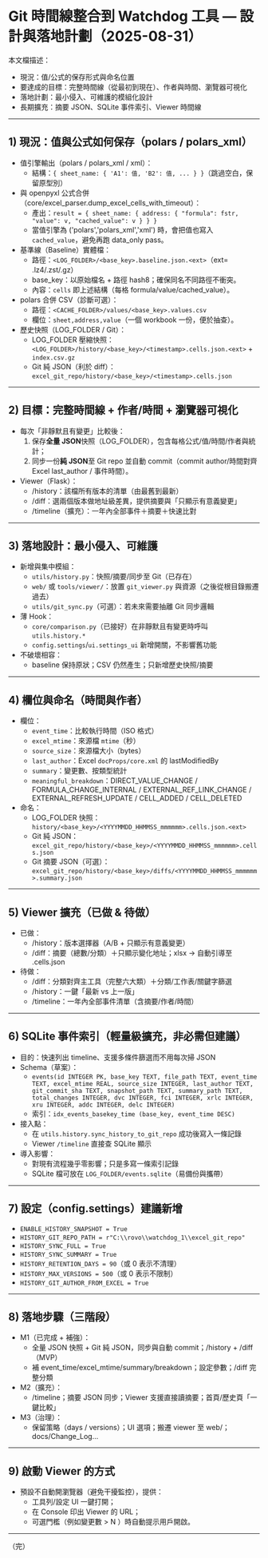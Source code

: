 # Git 時間線整合到 Watchdog 工具 — 設計與落地計劃（2025-08-31）

本文檔描述：
- 現況：值/公式的保存形式與命名位置
- 要達成的目標：完整時間線（從最初到現在）、作者與時間、瀏覽器可視化
- 落地計劃：最小侵入、可維護的模組化設計
- 長期擴充：摘要 JSON、SQLite 事件索引、Viewer 時間線

---

## 1) 現況：值與公式如何保存（polars / polars_xml）
- 值引擎輸出（polars / polars_xml / xml）：
  - 結構：`{ sheet_name: { 'A1': 值, 'B2': 值, ... } }`（跳過空白，保留原型別）
- 與 openpyxl 公式合併（core/excel_parser.dump_excel_cells_with_timeout）：
  - 產出：`result = { sheet_name: { address: { "formula": fstr, "value": v, "cached_value": v } } }`
  - 當值引擎為 ('polars','polars_xml','xml') 時，會把值也寫入 `cached_value`，避免再跑 data_only pass。
- 基準線（Baseline）實體檔：
  - 路徑：`<LOG_FOLDER>/<base_key>.baseline.json.<ext>`（ext= .lz4/.zst/.gz）
  - base_key：以原始檔名 + 路徑 hash8；確保同名不同路徑不衝突。
  - 內容：`cells` 即上述結構（每格 formula/value/cached_value）。
- polars 合併 CSV（診斷可選）：
  - 路徑：`<CACHE_FOLDER>/values/<base_key>.values.csv`
  - 欄位：`sheet,address,value`（一個 workbook 一份，便於抽查）。
- 歷史快照（LOG_FOLDER / Git）：
  - LOG_FOLDER 壓縮快照：`<LOG_FOLDER>/history/<base_key>/<timestamp>.cells.json.<ext>` + `index.csv.gz`
  - Git 純 JSON（利於 diff）：`excel_git_repo/history/<base_key>/<timestamp>.cells.json`

---

## 2) 目標：完整時間線 + 作者/時間 + 瀏覽器可視化
- 每次「非靜默且有變更」比較後：
  1) 保存**全量 JSON**快照（LOG_FOLDER），包含每格公式/值/時間/作者與統計；
  2) 同步一份**純 JSON**至 Git repo 並自動 commit（commit author/時間對齊 Excel last_author / 事件時間）。
- Viewer（Flask）：
  - /history：該檔所有版本的清單（由最舊到最新）
  - /diff：選兩個版本做地址級差異，提供摘要與「只顯示有意義變更」
  - /timeline（擴充）：一年內全部事件＋摘要＋快速比對

---

## 3) 落地設計：最小侵入、可維護
- 新增與集中模組：
  - `utils/history.py`：快照/摘要/同步至 Git（已存在）
  - `web/` 或 `tools/viewer/`：放置 `git_viewer.py` 與資源（之後從根目錄搬遷過去）
  - `utils/git_sync.py`（可選）：若未來需要抽離 Git 同步邏輯
- 薄 Hook：
  - `core/comparison.py`（已接好）在非靜默且有變更時呼叫 `utils.history.*`
  - `config.settings`/`ui.settings_ui` 新增開關，不影響舊功能
- 不破壞相容：
  - baseline 保持原狀；CSV 仍然產生；只新增歷史快照/摘要

---

## 4) 欄位與命名（時間與作者）
- 欄位：
  - `event_time`：比較執行時間（ISO 格式）
  - `excel_mtime`：來源檔 `mtime`（秒）
  - `source_size`：來源檔大小（bytes）
  - `last_author`：Excel `docProps/core.xml` 的 lastModifiedBy
  - `summary`：變更數、按類型統計
  - `meaningful_breakdown`：DIRECT_VALUE_CHANGE / FORMULA_CHANGE_INTERNAL / EXTERNAL_REF_LINK_CHANGE / EXTERNAL_REFRESH_UPDATE / CELL_ADDED / CELL_DELETED
- 命名：
  - LOG_FOLDER 快照：`history/<base_key>/<YYYYMMDD_HHMMSS_mmmmmm>.cells.json.<ext>`
  - Git 純 JSON：`excel_git_repo/history/<base_key>/<YYYYMMDD_HHMMSS_mmmmmm>.cells.json`
  - Git 摘要 JSON（可選）：`excel_git_repo/history/<base_key>/diffs/<YYYYMMDD_HHMMSS_mmmmmm>.summary.json`

---

## 5) Viewer 擴充（已做 & 待做）
- 已做：
  - /history：版本選擇器（A/B + 只顯示有意義變更）
  - /diff：摘要（總數/分類）＋只顯示變化地址；xlsx → 自動引導至 .cells.json
- 待做：
  - /diff：分類對齊主工具（完整六大類）＋分類/工作表/關鍵字篩選
  - /history：一鍵「最新 vs 上一版」
  - /timeline：一年內全部事件清單（含摘要/作者/時間）

---

## 6) SQLite 事件索引（輕量級擴充，非必需但建議）
- 目的：快速列出 timeline、支援多條件篩選而不用每次掃 JSON
- Schema（草案）：
  - `events(id INTEGER PK, base_key TEXT, file_path TEXT, event_time TEXT, excel_mtime REAL, source_size INTEGER, last_author TEXT, git_commit_sha TEXT, snapshot_path TEXT, summary_path TEXT, total_changes INTEGER, dvc INTEGER, fci INTEGER, xrlc INTEGER, xru INTEGER, addc INTEGER, delc INTEGER)`
  - 索引：`idx_events_basekey_time (base_key, event_time DESC)`
- 接入點：
  - 在 `utils.history.sync_history_to_git_repo` 成功後寫入一條記錄
  - Viewer `/timeline` 直接查 SQLite 顯示
- 導入影響：
  - 對現有流程幾乎零影響；只是多寫一條索引記錄
  - SQLite 檔可放在 `LOG_FOLDER/events.sqlite`（易備份與攜帶）

---

## 7) 設定（config.settings）建議新增
- `ENABLE_HISTORY_SNAPSHOT = True`
- `HISTORY_GIT_REPO_PATH = r"C:\\rovo\\watchdog_1\\excel_git_repo"`
- `HISTORY_SYNC_FULL = True`
- `HISTORY_SYNC_SUMMARY = True`
- `HISTORY_RETENTION_DAYS = 90`（或 0 表示不清理）
- `HISTORY_MAX_VERSIONS = 500`（或 0 表示不限制）
- `HISTORY_GIT_AUTHOR_FROM_EXCEL = True`

---

## 8) 落地步驟（三階段）
- M1（已完成 + 補強）：
  - 全量 JSON 快照 + Git 純 JSON，同步與自動 commit；/history + /diff（MVP）
  - 補 event_time/excel_mtime/summary/breakdown；設定參數；/diff 完整分類
- M2（擴充）：
  - /timeline；摘要 JSON 同步；Viewer 支援直接讀摘要；首頁/歷史頁「一鍵比較」
- M3（治理）：
  - 保留策略（days / versions）；UI 選項；搬遷 viewer 至 web/；docs/Change_Log…

---

## 9) 啟動 Viewer 的方式
- 預設不自動開瀏覽器（避免干擾監控），提供：
  - 工具列/設定 UI 一鍵打開；
  - 在 Console 印出 Viewer 的 URL；
  - 可選門檻（例如變更數 > N ）時自動提示用戶開啟。

---

（完）
